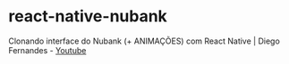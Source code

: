 # react-native-nubank

Clonando interface do Nubank (+ ANIMAÇÕES) com React Native | Diego Fernandes - [Youtube](https://www.youtube.com/watch?v=DDm0M_rZLJo)
